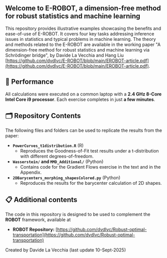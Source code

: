 ## Welcome to E-ROBOT, a dimension-free method for  robust statistics and machine learning

This repository provides illustrative examples showcasing the benefits and ease-of-use of E-ROBOT. It covers four key tasks addressing inference issues in statistics and typical problems in machine learning. The theory and methods related to the E-ROBOT are available in the working paper "A dimension-free method for  robust statistics and machine learning via  Schrödinger bridge", by Davide La Vecchia and Hang Liu [https://github.com/dvdlvc/E-ROBOT/blob/main/EROBOT-article.pdf](https://github.com/dvdlvc/E-ROBOT/blob/main/EROBOT-article.pdf).

## 🚀 Performance

All calculations were executed on a common laptop with a **2.4 GHz 8-Core Intel Core i9 processor**. Each exercise completes in just **a few minutes**.


## 🗂 Repository Contents

The following files and folders can be used to replicate the results from the paper:

*   **`PowerCurves_t1distribution.R`** (R)
    *   Reproduces the Goodness-of-Fit test results under a t-distribution with different degrees-of-freedom.
*   **`Wasserstein/` and `MMD_Additional/`** (Python)
    *   Contains code for the Gradient Flows exercise in the text and in the Appendix.
*   **`2DBarycenters_morphing_shapesColored.py`** (Python)
    *   Reproduces the results for the barycenter calculation of 2D shapes.
 
## 📋 Additional contents

The code in this repository is designed to be used to complement the **ROBOT** framework, available at
*   **ROBOT Repository:** [https://github.com/dvdlvc/Robust-optimal-transportation](https://github.com/dvdlvc/Robust-optimal-transportation)

 
Created by Davide La Vecchia (last update 10-Sept-2025)
